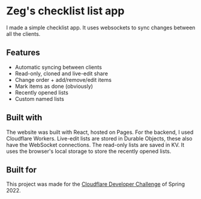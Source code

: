 # Zeg's checklist list app

I made a simple checklist app. It uses websockets to sync changes between all the clients.

## Features

- Automatic syncing between clients
- Read-only, cloned and live-edit share
- Change order + add/remove/edit items
- Mark items as done (obviously)
- Recently opened lists
- Custom named lists

## Built with

The website was built with React, hosted on Pages. For the backend, I used Cloudflare Workers. Live-edit lists are stored in Durable Objects, these also have the WebSocket connections. The read-only lists are saved in KV. It uses the browser's local storage to store the recently opened lists.

## Built for

This project was made for the [Cloudflare Developer Challenge](https://challenge.developers.cloudflare.com/) of Spring 2022.
